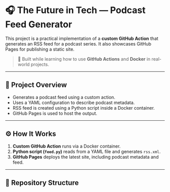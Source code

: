 # 🎧 The Future in Tech — Podcast Feed Generator

This project is a practical implementation of a **custom GitHub Action** that generates an RSS feed for a podcast series. It also showcases GitHub Pages for publishing a static site.

> 🔨 Built while learning how to use **GitHub Actions** and **Docker** in real-world projects.

---

## 📌 Project Overview

- Generates a podcast feed using a custom action.
- Uses a YAML configuration to describe podcast metadata.
- RSS feed is created using a Python script inside a Docker container.
- GitHub Pages is used to host the output.

---

## ⚙️ How It Works

1. **Custom GitHub Action** runs via a Docker container.
2. **Python script (`feed.py`)** reads from a YAML file and generates `rss.xml`.
3. **GitHub Pages** deploys the latest site, including podcast metadata and feed.

---

## 🧪 Repository Structure

